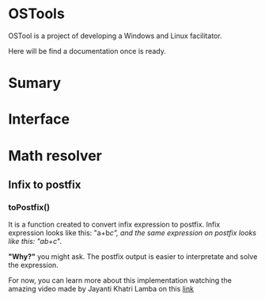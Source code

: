 # OSTools
OSTool is a project of developing a Windows and Linux facilitator.

Here will be find a documentation once is ready.

# Sumary

# Interface

# Math resolver

## Infix to postfix

### toPostfix()

It is a function created to convert infix expression to postfix. Infix expression looks like this: "a+b*c", and the same expression on postfix looks like this: "ab+c*". 

**"Why?"** you might ask. The postfix output is easier to interpretate and solve the expression.

For now, you can learn more about this implementation watching the amazing video made by Jayanti Khatri Lamba on this [link](https://www.youtube.com/watch?v=PAceaOSnxQs&t=380s&ab_channel=Jenny%27slecturesCS%2FITNET%26JRF)



